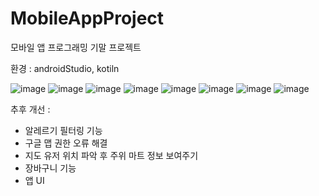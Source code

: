 # MobileAppProject

모바일 앱 프로그래밍 기말 프로젝트


환경 : androidStudio, kotiln

![image](https://user-images.githubusercontent.com/62796977/174816702-52f21288-1b38-44b4-9aaf-78bbf2cbffc3.png)
![image](https://user-images.githubusercontent.com/62796977/174816778-590f8f17-3e48-4bf6-b5e2-57e32af2c9cf.png)
![image](https://user-images.githubusercontent.com/62796977/174816916-0b7c2e23-a428-4f77-bfbf-6d75a66bc444.png)
![image](https://user-images.githubusercontent.com/62796977/174817022-b8bfe5b3-24c9-4d61-af88-537fafe71d5e.png)
![image](https://user-images.githubusercontent.com/62796977/174817080-f454a29b-36cd-4007-a3d1-15b651339a3a.png)
![image](https://user-images.githubusercontent.com/62796977/174817134-eccedbf9-26b9-40d2-8e37-88c26d41a4ed.png)
![image](https://user-images.githubusercontent.com/62796977/174817194-64daa61e-6872-4f3d-8341-bdde6714cd39.png)
![image](https://user-images.githubusercontent.com/62796977/174817277-0ee67320-ed2e-4c80-8bc3-cd4844ba9226.png)

추후 개선 : 
- 알레르기 필터링 기능
- 구글 맵 권한 오류 해결
- 지도 유저 위치 파악 후 주위 마트 정보 보여주기 
- 장바구니 기능
- 앱 UI 
